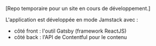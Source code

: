 [Repo temporaire pour un site en cours de développement.]

L'application est développée en mode Jamstack avec :
- côté front : l'outil Gatsby (framework ReactJS) 
- côté back : l'API de Contentful pour le contenu


